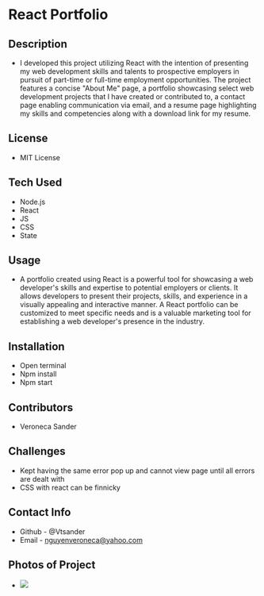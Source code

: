 # React Portfolio

## Description
 - I developed this project utilizing React with the intention of presenting my web development skills and talents to prospective employers in pursuit of part-time or full-time employment opportunities. The project features a concise "About Me" page, a portfolio showcasing select web development projects that I have created or contributed to, a contact page enabling communication via email, and a resume page highlighting my skills and competencies along with a download link for my resume.
## License 
 - MIT License
## Tech Used
 - Node.js
 - React
 - JS
 - CSS
 - State
## Usage
 - A portfolio created using React is a powerful tool for showcasing a web developer's skills and expertise to potential employers or clients. It allows developers to present their projects, skills, and experience in a visually appealing and interactive manner. A React portfolio can be customized to meet specific needs and is a valuable marketing tool for establishing a web developer's presence in the industry.
## Installation
 - Open terminal
 - Npm install
 - Npm start
## Contributors
 - Veroneca Sander
## Challenges
 - Kept having the same error pop up and cannot view page until all errors are dealt with
 - CSS with react can be finnicky
## Contact Info
 - Github - @Vtsander
 - Email - nguyenveroneca@yahoo.com
## Photos of Project
 - <img src="./Assets/Portfolio.png">